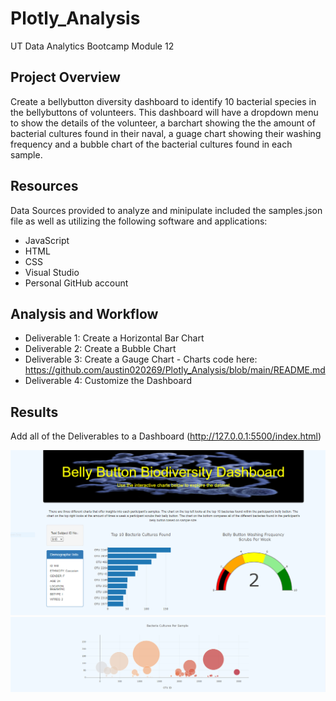 # Plotly_Analysis
UT Data Analytics Bootcamp Module 12

## Project Overview
Create a bellybutton diversity dashboard to identify 10 bacterial species in the bellybuttons of volunteers.  This dashboard will have a dropdown menu to show the details of the volunteer, a barchart showing the the amount of bacterial cultures found in their naval, a guage chart showing their washing frequency and a bubble chart of the bacterial cultures found in each sample. 

## Resources
Data Sources provided to analyze and minipulate included the samples.json file as well as utilizing the following software and applications:
- JavaScript
- HTML
- CSS
- Visual Studio
- Personal GitHub account

## Analysis and Workflow
- Deliverable 1:  Create a Horizontal Bar Chart
- Deliverable 2:  Create a Bubble Chart
- Deliverable 3:  Create a Gauge Chart - Charts code here: https://github.com/austin020269/Plotly_Analysis/blob/main/README.md
- Deliverable 4:  Customize the Dashboard

## Results

Add all of the Deliverables to a Dashboard (http://127.0.0.1:5500/index.html)

![alt text](https://github.com/austin020269/Plotly_Analysis/blob/main/Bacteria_Bellyhole_WB_1.PNG)
![alt text](https://github.com/austin020269/Plotly_Analysis/blob/main/Bacteria_Bellyhole_WB_2.PNG)
